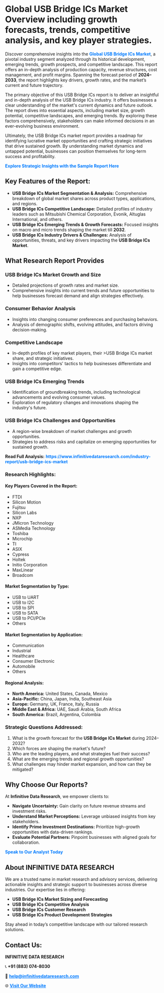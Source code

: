 <h1>Global USB Bridge ICs Market Overview including growth forecasts, trends, competitive analysis, and key player strategies.</h1>
<p>
Discover comprehensive insights into the 
<a href="https://www.infinitivedataresearch.com/industry-report/usb-bridge-ics-market" rel="dofollow" style="color: #007BFF; text-decoration: none;"><strong>Global USB Bridge ICs Market</strong></a>, a pivotal industry segment analyzed through its historical development, emerging trends, growth prospects, and competitive landscape. This report offers an in-depth analysis of production capacity, revenue structures, cost management, and profit margins. Spanning the forecast period of <strong>2024–2033</strong>, the report highlights key drivers, growth rates, and the market’s current and future trajectory.
</p>
<p>
The primary objective of this USB Bridge ICs report is to deliver an insightful and in-depth analysis of the USB Bridge ICs industry. It offers businesses a clear understanding of the market's current dynamics and future outlook. The report dives into essential aspects, including market size, growth potential, competitive landscapes, and emerging trends. By exploring these factors comprehensively, stakeholders can make informed decisions in an ever-evolving business environment.
</p>
<p>
Ultimately, the USB Bridge ICs market report provides a roadmap for identifying lucrative market opportunities and crafting strategic initiatives that drive sustained growth. By understanding market dynamics and untapped potential, businesses can position themselves for long-term success and profitability.
</p>
<p>
<a href="https://www.infinitivedataresearch.com/request-sample/reportId=106903" style="color: #007BFF; text-decoration: none;"><strong>Explore Strategic Insights with the Sample Report Here</strong></a>
</p>

<h2>Key Features of the Report:</h2>
<ul>
<li><strong>USB Bridge ICs Market Segmentation & Analysis:</strong> Comprehensive breakdown of global market shares across product types, applications, and regions.</li>
<li><strong>USB Bridge ICs Competitive Landscape:</strong> Detailed profiles of industry leaders such as Mitsubishi Chemical Corporation, Evonik, Altuglas International, and others.</li>
<li><strong>USB Bridge ICs Emerging Trends & Growth Forecasts:</strong> Focused insights on macro and micro trends shaping the market till <strong>2032</strong>.</li>
<li><strong>USB Bridge ICs Industry Drivers & Challenges:</strong> Analysis of opportunities, threats, and key drivers impacting the <strong>USB Bridge ICs Market</strong>.</li>
</ul>

<h2>What Research Report Provides</h2>
<h3>USB Bridge ICs Market Growth and Size</h3>
<ul>
<li>Detailed projections of growth rates and market size.</li>
<li>Comprehensive insights into current trends and future opportunities to help businesses forecast demand and align strategies effectively.</li>
</ul>

<h3>Consumer Behavior Analysis</h3>
<ul>
<li>Insights into changing consumer preferences and purchasing behaviors.</li>
<li>Analysis of demographic shifts, evolving attitudes, and factors driving decision-making.</li>
</ul>

<h3>Competitive Landscape</h3>
<ul>
<li>In-depth profiles of key market players, their >USB Bridge ICs market share, and strategic initiatives.</li>
<li>Insights into competitors' tactics to help businesses differentiate and gain a competitive edge.</li>
</ul>

<h3>USB Bridge ICs Emerging Trends</h3>
<ul>
<li>Identification of groundbreaking trends, including technological advancements and evolving consumer values.</li>
<li>Exploration of regulatory changes and innovations shaping the industry's future.</li>
</ul>

<h3>USB Bridge ICs Challenges and Opportunities</h3>
<ul>
<li>A region-wise breakdown of market challenges and growth opportunities.</li>
<li>Strategies to address risks and capitalize on emerging opportunities for sustained growth.</li>
</ul>
<p><strong>Read Full Analysis:</strong> <a href="https://www.infinitivedataresearch.com/industry-report/usb-bridge-ics-market" rel="dofollow" style="color: #007BFF; text-decoration: none;"><strong>https://www.infinitivedataresearch.com/industry-report/usb-bridge-ics-market</strong></a></p>
<h3>Research Highlights:</h3>
<h4>Key Players Covered in the Report:</h4>
<ul><li>FTDI</li><li>Silicon Motion</li><li>Fujitsu</li><li>Silicon Labs</li><li>NXP</li><li>JMicron Technology</li><li>ASMedia Technology</li><li>Toshiba</li><li>Microchip</li><li>TI</li><li>ASIX</li><li>Cypress</li><li>Holtek</li><li>Initio Corporation</li><li>MaxLinear</li><li>Broadcom</li></ul>
<h4>Market Segmentation by Type:</h4>
<ul><li>USB to UART</li><li>USB to I2C</li><li>USB to SPI</li><li>USB to SATA</li><li>USB to PCI/PCIe</li><li>Others</li></ul>
<h4>Market Segmentation by Application:</h4>
<ul><li>Communication</li><li>Industrial</li><li>Healthcare</li><li>Consumer Electronic</li><li>Automobile</li><li>Others</li></ul>

<h4>Regional Analysis:</h4>
<ul>
<li><strong>North America:</strong> United States, Canada, Mexico</li>
<li><strong>Asia-Pacific:</strong> China, Japan, India, Southeast Asia</li>
<li><strong>Europe:</strong> Germany, UK, France, Italy, Russia</li>
<li><strong>Middle East & Africa:</strong> UAE, Saudi Arabia, South Africa</li>
<li><strong>South America:</strong> Brazil, Argentina, Colombia</li>
</ul>

<h3>Strategic Questions Addressed:</h3>
<ol>
<li>What is the growth forecast for the <strong>USB Bridge ICs Market</strong> during 2024–2032?</li>
<li>Which forces are shaping the market's future?</li>
<li>Who are the leading players, and what strategies fuel their success?</li>
<li>What are the emerging trends and regional growth opportunities?</li>
<li>What challenges may hinder market expansion, and how can they be mitigated?</li>
</ol>

<h2>Why Choose Our Reports?</h2>
<p>At <strong>Infinitive Data Research</strong>, we empower clients to:</p>
<ul>
<li><strong>Navigate Uncertainty:</strong> Gain clarity on future revenue streams and investment risks.</li>
<li><strong>Understand Market Perceptions:</strong> Leverage unbiased insights from key stakeholders.</li>
<li><strong>Identify Prime Investment Destinations:</strong> Prioritize high-growth opportunities with data-driven rankings.</li>
<li><strong>Evaluate Potential Partners:</strong> Pinpoint businesses with aligned goals for collaboration.</li>
</ul>
<p><a href="https://www.infinitivedataresearch.com/industry-report/usb-bridge-ics-market" rel="dofollow" style="color: #007BFF; text-decoration: none;"><strong>Speak to Our Analyst Today</strong></a></p>

<h2>About INFINITIVE DATA RESEARCH</h2>
<p>We are a trusted name in market research and advisory services, delivering actionable insights and strategic support to businesses across diverse industries. Our expertise lies in offering:</p>
<ul>
<li><strong>USB Bridge ICs Market Sizing and Forecasting</strong></li>
<li><strong>USB Bridge ICs Competitive Analysis</strong></li>
<li><strong>USB Bridge ICs Customer Research</strong></li>
<li><strong>USB Bridge ICs Product Development Strategies</strong></li>
</ul>
<p>Stay ahead in today’s competitive landscape with our tailored research solutions.</p>

<h2>Contact Us:</h2>
<p><strong>INFINITIVE DATA RESEARCH</strong></p>
<p>📞 <strong>+91 (883) 074-8030</strong></p>
<p>📧 <strong><a href="mailto:help@infinitivedataresearch.com" style="color: #007BFF;">help@infinitivedataresearch.com</a></strong></p>
<p>🌐 <strong><a href="https://www.infinitivedataresearch.com" rel="dofollow" style="color: #007BFF;">Visit Our Website</a></strong></p>